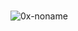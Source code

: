 <!-- ![alt text](https://raw.githubusercontent.com/0x-noname/0x-noname/main/rdme.gif) -->
<br>
<p align="left"> <img src="https://komarev.com/ghpvc/?username=0x-noname&label=Profile%20views&color=0e75b6&style=flat" alt="0x-noname" /> </p>
